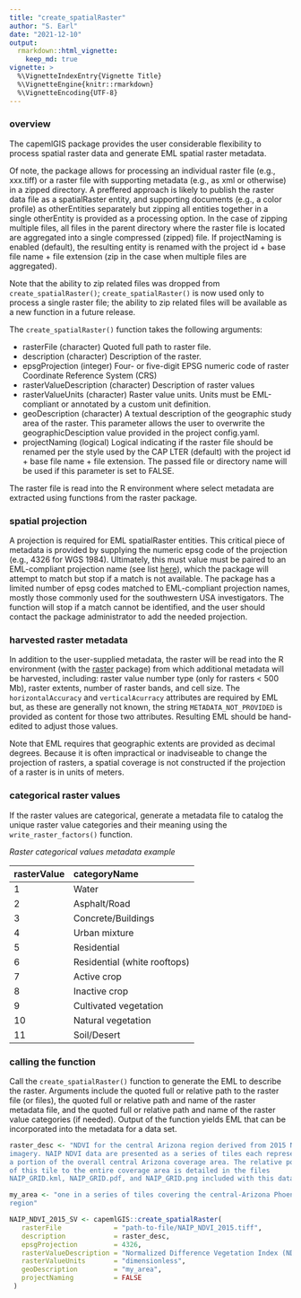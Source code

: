 ```yaml
---
title: "create_spatialRaster"
author: "S. Earl"
date: "2021-12-10"
output: 
  rmarkdown::html_vignette:
    keep_md: true
vignette: >
  %\VignetteIndexEntry{Vignette Title}
  %\VignetteEngine{knitr::rmarkdown}
  %\VignetteEncoding{UTF-8}
---
```


### overview

The capemlGIS package provides the user considerable flexibility to process spatial
raster data and generate EML spatial raster metadata. 

Of note, the package allows for processing an individual raster file (e.g.,
xxx.tiff) or a raster file with supporting metadata (e.g., as xml or otherwise)
in a zipped directory. A preffered approach is likely to publish the raster
data file as a spatialRaster entity, and supporting documents (e.g., a color
profile) as otherEntities separately but zipping all entities together in a
single otherEntity is provided as a processing option. In the case of zipping
multiple files, all files in the parent directory where the raster file is
located are aggregated into a single compressed (zipped) file. If projectNaming
is enabled (default), the resulting entity is renamed with the project id +
base file name + file extension (zip in the case when multiple files
are aggregated).

Note that the ability to zip related files was dropped from `create_spatialRaster()`; `create_spatialRaster()` is now used only to process a single raster file; the ability to zip related files will be available as a new function in a future release.

The `create_spatialRaster()` function takes the following arguments:

- rasterFile
 (character) Quoted full path to raster file.
- description
 (character) Description of the raster.
- epsgProjection
 (integer) Four- or five-digit EPSG numeric code of raster Coordinate
 Reference System (CRS)
- rasterValueDescription
 (character) Description of raster values
- rasterValueUnits
 (character) Raster value units. Units must be EML-compliant or annotated by
 a custom unit definition.
- geoDescription
 (character) A textual description of the geographic study area of the raster.
 This parameter allows the user to overwrite the geographicDesciption value
 provided in the project config.yaml.
- projectNaming
(logical) Logical indicating if the raster file should be renamed per the style
used by the CAP LTER (default) with the project id + base file name + file
extension. The passed file or directory name will be used if this parameter is
set to FALSE.

The raster file is read into the R environment where select metadata are
extracted using functions from the raster package.

### spatial projection

A projection is required for EML spatialRaster entities. This critical piece of
metadata is provided by supplying the numeric epsg code of the projection
(e.g., 4326 for WGS 1984). Ultimately, this must value must be paired to an
EML-compliant projection name (see list
[here](https://raw.githubusercontent.com/NCEAS/eml/main/xsd/eml-spatialReference.xsd)),
which the package will attempt to match but stop if a match is not available.
The package has a limited number of epsg codes matched to EML-compliant
projection names, mostly those commonly used for the southwestern USA
investigators. The function will stop if a match cannot be identified, and the
user should contact the package administrator to add the needed projection.

### harvested raster metadata

In addition to the user-supplied metadata, the raster will be read into the R
environment (with the
[raster](https://cran.r-project.org/web/packages/raster/index.html) package)
from which additional metadata will be harvested, including: raster value
number type (only for rasters < 500 Mb), raster extents, number of raster
bands, and cell size. The `horizontalAccuracy` and `verticalAcurracy`
attributes are required by EML but, as these are generally not known, the
string `METADATA_NOT_PROVIDED` is provided as content for those two attributes.
Resulting EML should be hand-edited to adjust those values.

Note that EML requires that geographic extents are provided as decimal degrees.
Because it is often impractical or inadviseable to change the projection of
rasters, a spatial coverage is not constructed if the projection of a raster is
in units of meters.

### categorical raster values

If the raster values are categorical, generate a metadata file to catalog the
unique raster value categories and their meaning using the
`write_raster_factors()` function.

*Raster categorical values metadata example*

|rasterValue | categoryName |
|:-----------|:-------------|
|1 | Water |
|2 | Asphalt/Road |
|3 | Concrete/Buildings |
|4 | Urban mixture |
|5 | Residential |
|6 | Residential (white rooftops) |
|7 | Active crop |
|8 | Inactive crop |
|9 | Cultivated vegetation |
|10 | Natural vegetation |
|11 | Soil/Desert |


### calling the function

Call the `create_spatialRaster()` function to generate the EML to describe the
raster. Arguments include the quoted full or relative path to the raster file
(or files), the quoted full or relative path and name of the raster metadata
file, and the quoted full or relative path and name of the raster value
categories (if needed). Output of the function yields EML that can be
incorporated into the metadata for a data set.


```r
raster_desc <- "NDVI for the central Arizona region derived from 2015 NAIP
imagery. NAIP NDVI data are presented as a series of tiles each representing
a portion of the overall central Arizona coverage area. The relative position
of this tile to the entire coverage area is detailed in the files
NAIP_GRID.kml, NAIP_GRID.pdf, and NAIP_GRID.png included with this data set."

my_area <- "one in a series of tiles covering the central-Arizona Phoenix
region"

NAIP_NDVI_2015_SV <- capemlGIS::create_spatialRaster(
   rasterFile             = "path-to-file/NAIP_NDVI_2015.tiff",
   description            = raster_desc,
   epsgProjection         = 4326,
   rasterValueDescription = "Normalized Difference Vegetation Index (NDVI)",
   rasterValueUnits       = "dimensionless",
   geoDescription         = "my_area",
   projectNaming          = FALSE
 )
```

